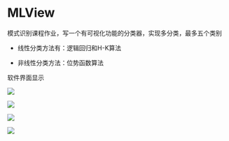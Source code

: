 # MLView
模式识别课程作业，写一个有可视化功能的分类器，实现多分类，最多五个类别

* 线性分类方法有：逻辑回归和H-K算法

* 非线性分类方法：位势函数算法


软件界面显示

![]("https://github.com/2226171237/MLView/blob/master/img/1.png?raw=true")

![]("https://github.com/2226171237/MLView/blob/master/img/2.png?raw=true")

![]("https://github.com/2226171237/MLView/blob/master/img/3.png?raw=true")

![]("https://github.com/2226171237/MLView/blob/master/img/4.png?raw=true")


